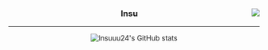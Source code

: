

<div align = "center">


<img align= "right" src="https://github-readme-stats.vercel.app/api/top-langs/?username=Insuuu24&theme=tokyonight&exclude_repo=clone-web-scrapper,clone-zoom&hide=Procfile&layout=compact&langs_count=10"/>

### Insu

---

![Insuuu24's GitHub stats](https://github-readme-stats.vercel.app/api?username=Insuuu24&show_icons=true&theme=highcontrast)

    
</div>








<!--![Insuuu24's GitHub stats](https://github-readme-stats.vercel.app/api?username=Insuuu24&show_icons=true&theme=highcontrast) [![TopLangs](https://github-readme-stats.vercel.app/api/top-langs/?username=Insuuu24&langs_count=8)](https://github.com/Insuuu24/github-readme-stats)-->
<!---->






